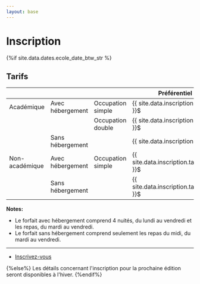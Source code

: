 ```yaml
---
layout: base
---
```

# Inscription

{%if site.data.dates.ecole_date_btw_str %}

## Tarifs

|                   |                   |                       | Préférentiel (avant {{ site.data.dates.fin_preferentiel }} )                                              | Régulier                                                              |
|----------------   |------------------ |-------------------    |------------------------------------------------------------------------   |--------------------------------------------------------------------   |
| Académique        | Avec hébergement  | Occupation simple     | {{ site.data.inscription.tarifs.academique.hebergement.simple.preferentiel }}$        | {{ site.data.inscription.tarifs.academique.hebergement.simple.regulier }}$        |
|                   |                   | Occupation double     | {{ site.data.inscription.tarifs.academique.hebergement.double.preferentiel }}$        | {{ site.data.inscription.tarifs.academique.hebergement.double.regulier }}$        |
|                   | Sans hébergement  |                       | {{ site.data.inscription.tarifs.academique.sans_hebergement.preferentiel }}$          | {{ site.data.inscription.tarifs.academique.sans_hebergement.regulier }}$          |
| Non-académique    | Avec hébergement  | Occupation simple     | {{ site.data.inscription.tarifs.non_academique.hebergement.simple.preferentiel }}$    | {{ site.data.inscription.tarifs.non_academique.hebergement.simple.regulier }}$    |
|                   | Sans hébergement  |                       | {{ site.data.inscription.tarifs.non_academique.sans_hebergement.preferentiel }}$      | {{ site.data.inscription.tarifs.non_academique.sans_hebergement.regulier }}$      |

**Notes:**
* Le forfait avec hébergement comprend 4 nuités, du lundi au vendredi et les repas, du mardi au vendredi.
* Le forfait sans hébergement comprend seulement les repas du midi, du mardi au vendredi.

<hr>

<section class="special">
<ul class="actions stacked">
    <li><a href="{{site.data.inscription.url}}" class="button">Inscrivez-vous</a></li>
</ul>
</section>

{%else%}
Les détails concernant l'inscription pour la prochaine édition seront disponibles à l'hiver.
{%endif%}
